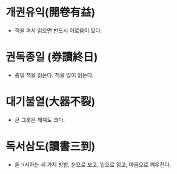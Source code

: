 # 개권유익(開卷有益)
- 책을 펴서 읽으면 반드시 이로움이 있다.

# 권독종일 (券讀終日)
- 종일 책을 읽는다. 책을 많이 읽는다.

# 대기불열(大器不裂)
- 큰 그릇은 깨져도 크다.


# 독서삼도(讀書三到) 
- 돋ㄱ서하는 세 가지 방법. 눈으로 보고, 입으로 읽고, 마음으로 꺠우친다.
